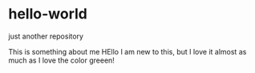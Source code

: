 # hello-world
just another repository

This is something about me
HEllo I am new to this, but I love it almost as much as I love the color greeen!
